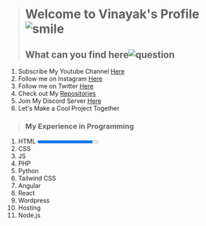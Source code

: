 ># Welcome to Vinayak's Profile  ![smile](https://github.githubassets.com/images/icons/emoji/unicode/1f604.png)
>## What can you find here![question](https://github.githubassets.com/images/icons/emoji/unicode/2753.png)

 1. Subscribe My Youtube Channel [Here](https://youtube.com/c/AetherLapse)
 2. Follow me on Instagram [Here](https://www.instagram.com/aetherlapse/)
 3.  Follow me on Twitter [Here](https://twitter.com/aether_lapse)
 4.  Check out My [Repositories](https://github.com/Vinayak-Kunwar?tab=repositories)
 5.  Join My Discord Server [Here](https://discord.gg/jPhaQCsqyx)
 6.  Let's Make a Cool Project Together
 
 
> ### My Experience in Programming
 
 1. HTML <progress min=0 max=100 value=90></progress>
 2.  CSS
 3.  JS
 4.  PHP
 5.  Python
 6.  Tailwind CSS
 7.  Angular
 8.  React
 9.  Wordpress
 10. Hosting
 11. Node.js

 
 

 

